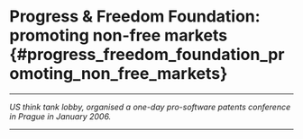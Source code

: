 # Progress & Freedom Foundation: promoting non-free markets {#progress_freedom_foundation_promoting_non_free_markets}

------------------------------------------------------------------------

*US think tank lobby, organised a one-day pro-software patents
conference in Prague in January 2006.*

------------------------------------------------------------------------
